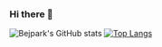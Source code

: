 ### Hi there 👋
![Bejpark's GitHub stats](https://github-readme-stats.vercel.app/api?username=bejpark&show_icons=true&theme=radical)
[![Top Langs](https://github-readme-stats.vercel.app/api/top-langs/?username=bejpark&layout=compact)](https://github.com/bejpark/github-readme-stats)


<!--
**bejpark/bejpark** is a ✨ _special_ ✨ repository because its `README.md` (this file) appears on your GitHub profile.

Here are some ideas to get you started:

- 🔭 I’m currently working on ...
- 🌱 I’m currently learning ...
- 👯 I’m looking to collaborate on ...
- 🤔 I’m looking for help with ...
- 💬 Ask me about ...
- 📫 How to reach me: ...
- 😄 Pronouns: ...
- ⚡ Fun fact: ...
-->
